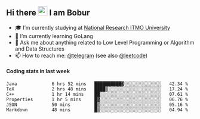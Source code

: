 ## Hi there <img src="https://media.giphy.com/media/hvRJCLFzcasrR4ia7z/giphy.gif" width="25px" height="25px"> I am Bobur

- :mortar_board: I’m currently studying at [National Research ITMO University](https://itmo.ru/)
- :seedling: I’m currently learning GoLang
- :speech_balloon: Ask me about anything related to Low Level Programming or Algorithm and Data Structures
- :mailbox: How to reach me: [@telegram](https://t.me/bobur_zakirov) (see also [@leetcode](https://leetcode.com/octoant/))      

#### Coding stats in last week

<!--START_SECTION:waka-->

```text
Java             6 hrs 52 mins   ██████████▓░░░░░░░░░░░░░░   42.34 %
TeX              2 hrs 48 mins   ████▒░░░░░░░░░░░░░░░░░░░░   17.24 %
C++              1 hr 14 mins    ██░░░░░░░░░░░░░░░░░░░░░░░   07.61 %
Properties       1 hr 5 mins     █▓░░░░░░░░░░░░░░░░░░░░░░░   06.76 %
JSON             50 mins         █▒░░░░░░░░░░░░░░░░░░░░░░░   05.16 %
Markdown         48 mins         █▒░░░░░░░░░░░░░░░░░░░░░░░   04.94 %
```

<!--END_SECTION:waka-->
